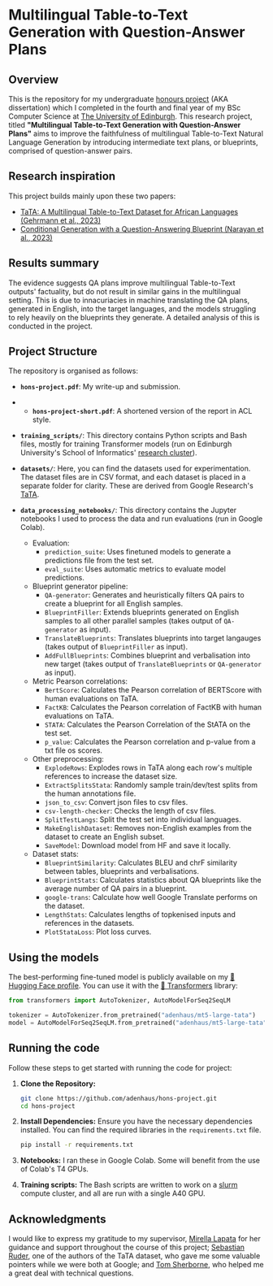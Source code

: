 
# Multilingual Table-to-Text Generation with Question-Answer Plans

## Overview

This is the repository for my undergraduate [honours project](http://www.drps.ed.ac.uk/20-21/dpt/cxinfr10044.htm) (AKA dissertation) which I completed in the fourth and final year of my BSc Computer Science at [The University of Edinburgh](https://www.ed.ac.uk/informatics). This research project, titled **"Multilingual Table-to-Text Generation with Question-Answer Plans"** aims to improve the faithfulness of multilingual Table-to-Text Natural Language Generation by introducing intermediate text plans, or blueprints, comprised of question-answer pairs.

## Research inspiration

This project builds mainly upon these two papers:
- [TaTA: A Multilingual Table-to-Text Dataset for  African Languages (Gehrmann et al., 2023)](https://aclanthology.org/2023.findings-emnlp.118/)
- [Conditional Generation with a Question-Answering Blueprint (Narayan et al., 2023)](https://aclanthology.org/2023.tacl-1.55/)

## Results summary

The evidence suggests QA plans improve multilingual Table-to-Text outputs' factuality, but do not result in similar gains in the multilingual setting. This is due to innacuriacies in machine translating the QA plans, generated in English, into the target languages, and the models struggling to rely heavily on the blueprints they generate. A detailed analysis of this is conducted in the project.

## Project Structure

The repository is organised as follows:

- **`hons-project.pdf`**: My write-up and submission.

- - **`hons-project-short.pdf`**: A shortened version of the report in ACL style.

- **`training_scripts/`**: This directory contains Python scripts and Bash files, mostly for training Transformer models (run on Edinburgh University's School of Informatics' [research cluster](https://computing.help.inf.ed.ac.uk/research-cluster)).

- **`datasets/`**: Here, you can find the datasets used for experimentation. The dataset files are in CSV format, and each dataset is placed in a separate folder for clarity. These are derived from Google Research's [TaTA](https://github.com/google-research/url-nlp/tree/main/tata).

- **`data_processing_notebooks/`**: This directory contains the Jupyter notebooks I used to process the data and run evaluations (run in Google Colab).
  - Evaluation:
    - `prediction_suite`: Uses finetuned models to generate a predictions file from the test set.
    - `eval_suite`: Uses automatic metrics to evaluate model predictions.
  - Blueprint generator pipeline:
    - `QA-generator`: Generates and heuristically filters QA pairs to create a blueprint for all English samples.
    - `BlueprintFiller`: Extends blueprints generated on English samples to all other parallel samples (takes output of `QA-generator` as input).
    - `TranslateBlueprints`: Translates blueprints into target langauges (takes output of `BlueprintFiller` as input).
    - `AddFullBlueprints`: Combines blueprint and verbalisation into new target (takes output of `TranslateBlueprints` or `QA-generator` as input).
  - Metric Pearson correlations:
    - `BertScore`: Calculates the Pearson correlation of BERTScore with human evaluations on TaTA.
    - `FactKB`: Calculates the Pearson correlation of FactKB with human evaluations on TaTA.
    - `STATA`: Calculates the Pearson Correlation of the StATA on the test set.
    - `p_value`: Calculates the Pearson correlation and p-value from a txt file os scores.
  - Other preprocessing:
    - `ExplodeRows`: Explodes rows in TaTA along each row's multiple references to increase the dataset size.
    - `ExtractSplitsStata`: Randomly sample train/dev/test splits from the human annotations file.
    - `json_to_csv`: Convert json files to csv files.
    - `csv-length-checker`: Checks the length of csv files.
    - `SplitTestLangs`: Split the test set into individual languages.
    - `MakeEnglishDataset`: Removes non-English examples from the dataset to create an English subset.
    - `SaveModel`: Download model from HF and save it locally.
  - Dataset stats:
    - `BlueprintSimilarity`: Calculates BLEU and chrF similarity between tables, blueprints and verbalisations.
    - `BlueprintStats`: Calculates statistics about QA blueprints like the average number of QA pairs in a blueprint.
    - `google-trans`: Calculate how well Google Translate performs on the dataset.
    - `LengthStats`: Calculates lengths of topkenised inputs and references in the datasets.
    - `PlotStataLoss`: Plot loss curves.

## Using the models

The best-performing fine-tuned model is publicly available on my [🤗 Hugging Face profile](https://huggingface.co/adenhaus). You can use it with the [🤗 Transformers](https://huggingface.co/docs/hub/transformers) library:

```python
from transformers import AutoTokenizer, AutoModelForSeq2SeqLM

tokenizer = AutoTokenizer.from_pretrained("adenhaus/mt5-large-tata")
model = AutoModelForSeq2SeqLM.from_pretrained("adenhaus/mt5-large-tata")
```

## Running the code

Follow these steps to get started with running the code for project:

1. **Clone the Repository:**
    ```bash
    git clone https://github.com/adenhaus/hons-project.git
    cd hons-project
    ```

2. **Install Dependencies:**
    Ensure you have the necessary dependencies installed. You can find the required libraries in the `requirements.txt` file.
    ```bash
    pip install -r requirements.txt
    ```

3. **Notebooks:**
    I ran these in Google Colab. Some will benefit from the use of Colab's T4 GPUs.

4. **Training scripts:**
    The Bash scripts are written to work on a [slurm](https://computing.help.inf.ed.ac.uk/slurm) compute cluster, and all are run with a single A40 GPU.

## Acknowledgments

I would like to express my gratitude to my supervisor, [Mirella Lapata](https://scholar.google.co.uk/citations?user=j67B9Q4AAAAJ&hl=en) for her guidance and support throughout the course of this project; [Sebastian Ruder](https://scholar.google.com/citations?user=8ONXPV8AAAAJ&hl=en), one of the authors of the TaTA dataset, who gave me some valuable pointers while we were both at Google; and [Tom Sherborne](https://scholar.google.com/citations?user=50nZ2yAAAAAJ&hl=en), who helped me a great deal with technical questions.
